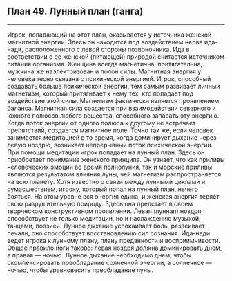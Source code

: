 ## План 49. Лунный план (ганга)


---
Игрок, попадающий на этот план, оказывается у источника женской магнитной энергии. Здесь он находится под воздействием нерва ида-нади, расположенного с левой стороны позвоночника. Ида в соответствии с ее женской (питающей) природой считается источником питания организма. Женщина всегда магнетична, притягательна, мужчина же наэлектризован и полон силы. Магнитная энергия у человека тесно связана с психической энергией. Игрок, способный создавать больше психической энергии, тем самым развивает личный магнетизм, который притягивает к нему тех, кто попадает под воздействие этой силы. Магнетизм фактически является проявлением баланса. Магнитная сила создается при взаимодействии северного и южного полюсов любого вещества, способного запасать эту энергию. Когда поток энергии от одного полюса к другому не встречает препятствий, создается магнитное поле. Точно так же, если человек занимается медитацией в то время, когда доминирует дыхание через левую ноздрю, возникает непрерывный поток психической энергии. При помощи медитации игрок попадает на лунный план. Здесь он приобретает понимание женского принципа. Он узнает, что как приливы человеческих эмоций во время полнолуния, так и морские приливы являются результатом влияния луны, чей магнетизм распространяется на всю планету. Хотя известно о связи между лунными циклами и сумасшествием, игроку, который попал на лунный план, нечего бояться. На этом уровне вся энергия едина, и женская энергия теряет свою разрушительную природу. Здесь она предстает в своем творческом конструктивном проявлении. Левая (лунная) ноздря способствует не только медитации, но и наслаждению музыкой, танцами, поэзией. Лунное дыхание успокаивает боль, развеивает печали, оно способствует восстановлению сил сознания. Ида-нади ведет игрока к лунному плану, плану преданности и восприимчивости. Общее правило йоги таково: левая ноздря должна доминировать днем, а правая — ночью. Лунное дыхание необходимо днем, чтобы скомпенсировать преобладание солнечной энергии, а солнечное — ночью, чтобы уравновесить преобладание луны.
